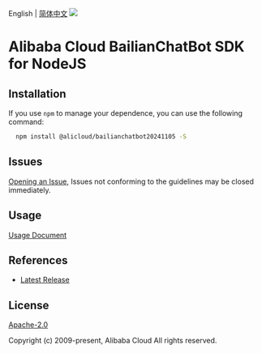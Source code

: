 English | [简体中文](README-CN.md)
![](https://aliyunsdk-pages.alicdn.com/icons/AlibabaCloud.svg)

# Alibaba Cloud BailianChatBot SDK for NodeJS

## Installation
If you use `npm` to manage your dependence, you can use the following command:

```sh
  npm install @alicloud/bailianchatbot20241105 -S
```

## Issues
[Opening an Issue](https://github.com/aliyun/alibabacloud-typescript-sdk/issues/new), Issues not conforming to the guidelines may be closed immediately.

## Usage
[Usage Document](https://github.com/aliyun/alibabacloud-typescript-sdk/blob/master/docs/Usage-EN.md#quick-examples)

## References
* [Latest Release](https://github.com/aliyun/alibabacloud-typescript-sdk/)

## License
[Apache-2.0](http://www.apache.org/licenses/LICENSE-2.0)

Copyright (c) 2009-present, Alibaba Cloud All rights reserved.
